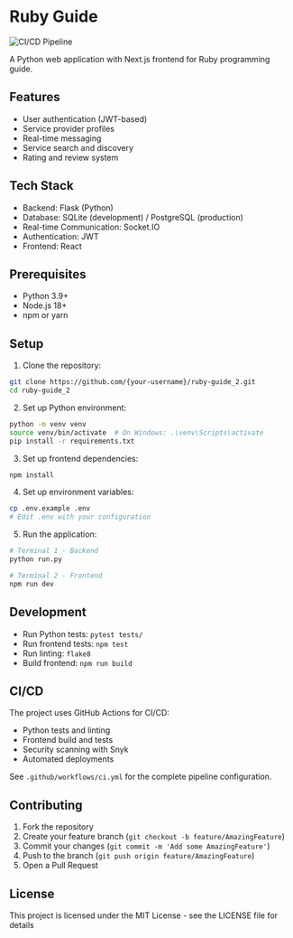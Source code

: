 # Ruby Guide

![CI/CD Pipeline](https://github.com/{your-username}/ruby-guide_2/actions/workflows/ci.yml/badge.svg)

A Python web application with Next.js frontend for Ruby programming guide.

## Features

- User authentication (JWT-based)
- Service provider profiles
- Real-time messaging
- Service search and discovery
- Rating and review system

## Tech Stack

- Backend: Flask (Python)
- Database: SQLite (development) / PostgreSQL (production)
- Real-time Communication: Socket.IO
- Authentication: JWT
- Frontend: React

## Prerequisites

- Python 3.9+
- Node.js 18+
- npm or yarn

## Setup

1. Clone the repository:
```bash
git clone https://github.com/{your-username}/ruby-guide_2.git
cd ruby-guide_2
```

2. Set up Python environment:
```bash
python -m venv venv
source venv/bin/activate  # On Windows: .\venv\Scripts\activate
pip install -r requirements.txt
```

3. Set up frontend dependencies:
```bash
npm install
```

4. Set up environment variables:
```bash
cp .env.example .env
# Edit .env with your configuration
```

5. Run the application:
```bash
# Terminal 1 - Backend
python run.py

# Terminal 2 - Frontend
npm run dev
```

## Development

- Run Python tests: `pytest tests/`
- Run frontend tests: `npm test`
- Run linting: `flake8`
- Build frontend: `npm run build`

## CI/CD

The project uses GitHub Actions for CI/CD:

- Python tests and linting
- Frontend build and tests
- Security scanning with Snyk
- Automated deployments

See `.github/workflows/ci.yml` for the complete pipeline configuration.

## Contributing

1. Fork the repository
2. Create your feature branch (`git checkout -b feature/AmazingFeature`)
3. Commit your changes (`git commit -m 'Add some AmazingFeature'`)
4. Push to the branch (`git push origin feature/AmazingFeature`)
5. Open a Pull Request

## License

This project is licensed under the MIT License - see the LICENSE file for details
